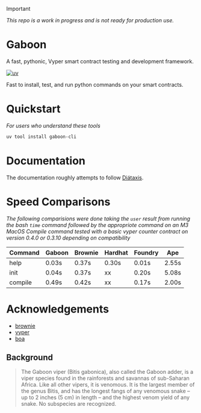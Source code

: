 >[!IMPORTANT]
> *This repo is a work in progress and is not ready for production use.*

# Gaboon

A fast, pythonic, Vyper smart contract testing and development framework.

[![uv](https://img.shields.io/endpoint?url=https://raw.githubusercontent.com/astral-sh/uv/main/assets/badge/v0.json)](https://github.com/astral-sh/uv)

<!-- <p align="center">
    <br />
    <a href="https://cyfrin.io/">
        <img src="./img/gaboon-logo.png" width="250" alt=""/></a>
    <br />
</p> -->

Fast to install, test, and run python commands on your smart contracts.

# Quickstart

*For users who understand these tools*

```bash
uv tool install gaboon-cli
```

# Documentation

The documentation roughly attempts to follow [Diátaxis](https://diataxis.fr/).

# Speed Comparisons

*The following comparisions were done taking the `user` result from running the bash `time` command followed by the appropriote command on an M3 MacOS*
*Compile command tested with a basic vyper counter contract on version 0.4.0 or 0.3.10 depending on compatibility*


| Command | Gaboon | Brownie | Hardhat | Foundry | Ape   |
| ------- | ------ | ------- | ------- | ------- | ----- |
| help    | 0.03s  | 0.37s   | 0.30s   | 0.01s   | 2.55s |
| init    | 0.04s  | 0.37s   | xx      | 0.20s   | 5.08s |
| compile | 0.49s  | 0.42s   | xx      | 0.17s   | 2.00s |


# Acknowledgements 

- [brownie](https://github.com/eth-brownie/brownie)
- [vyper](https://github.com/vyperlang/vyper)
- [boa](https://github.com/vyperlang/titanoboa)

## Background

> The Gaboon viper (Bitis gabonica), also called the Gaboon adder, is a viper species found in the rainforests and savannas of sub-Saharan Africa. Like all other vipers, it is venomous. It is the largest member of the genus Bitis, and has the longest fangs of any venomous snake – up to 2 inches (5 cm) in length – and the highest venom yield of any snake. No subspecies are recognized.